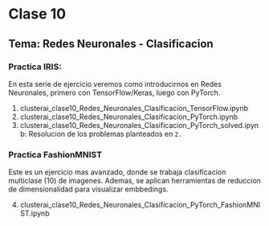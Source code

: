# Clase 10

## Tema: Redes Neuronales - Clasificacion


### Practica IRIS:
En esta serie de ejercicio veremos como introducirnos en Redes Neuronales, primero con TensorFlow/Keras, luego con PyTorch. 

1. clusterai_clase10_Redes_Neuronales_Clasificacion_TensorFlow.ipynb
2. clusterai_clase10_Redes_Neuronales_Clasificacion_PyTorch.ipynb
3. clusterai_clase10_Redes_Neuronales_Clasificacion_PyTorch_solved.ipynb: Resolucion de los problemas planteados en `2.`

### Practica FashionMNIST
Este es un ejercicio mas avanzado, donde se trabaja clasificacion multiclase (10) de imagenes. Ademas, se aplican herramientas de reduccion de dimensionalidad para visualizar embbedings.

4. clusterai_clase10_Redes_Neuronales_Clasificacion_PyTorch_FashionMNIST.ipynb